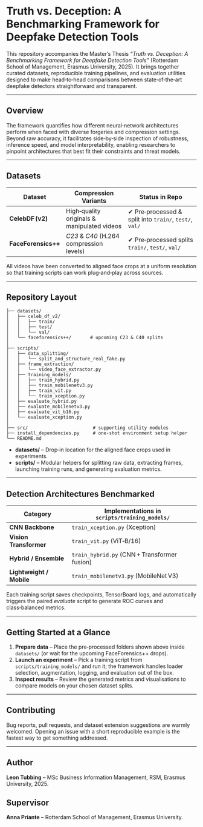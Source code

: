 # Truth vs. Deception: A Benchmarking Framework for Deepfake Detection Tools

This repository accompanies the Master’s Thesis *“Truth vs. Deception: A Benchmarking Framework for Deepfake Detection Tools”* (Rotterdam School of Management, Erasmus University, 2025). It brings together curated datasets, reproducible training pipelines, and evaluation utilities designed to make head‑to‑head comparisons between state‑of‑the‑art deepfake detectors straightforward and transparent.

---

## Overview

The framework quantifies how different neural‑network architectures perform when faced with diverse forgeries and compression settings. Beyond raw accuracy, it facilitates side‑by‑side inspection of robustness, inference speed, and model interpretability, enabling researchers to pinpoint architectures that best fit their constraints and threat models.

---

## Datasets

| Dataset             | Compression Variants                        | Status in Repo                                                                                       |
| ------------------- | ------------------------------------------- | ---------------------------------------------------------------------------------------------------- |
| **CelebDF (v2)**    | High‑quality originals & manipulated videos | ✔ Pre‑processed & split into `train/`, `test/`, `val/`                                               |
| **FaceForensics++** | *C23* & *C40* (H.264 compression levels)    | ✔ Pre‑processed splits `train/`, `test/`, `val/`

All videos have been converted to aligned face crops at a uniform resolution so that training scripts can work plug‑and‑play across sources.

---

## Repository Layout

```text
├── datasets/
│   ├── celeb_df_v2/
│   │   ├── train/
│   │   ├── test/
│   │   └── val/
│   └── faceforensics++/       # upcoming C23 & C40 splits
│
├── scripts/
│   ├── data_splitting/
│   │   └── split_and_structure_real_fake.py
│   ├── frame_extraction/
│   │   └── video_face_extractor.py
│   ├── training_models/
│   │   ├── train_hybrid.py
│   │   ├── train_mobilenetv3.py
│   │   ├── train_vit.py
│   │   └── train_xception.py
│   ├── evaluate_hybrid.py
│   ├── evaluate_mobilenetv3.py
│   ├── evaluate_vit_b16.py
│   └── evaluate_xception.py
│
├── src/                        # supporting utility modules
├── install_dependencies.py     # one‑shot environment setup helper
└── README.md
```

* **datasets/** – Drop‑in location for the aligned face crops used in experiments.
* **scripts/** – Modular helpers for splitting raw data, extracting frames, launching training runs, and generating evaluation metrics.

---

## Detection Architectures Benchmarked

| Category                 | Implementations in `scripts/training_models/` |
| ------------------------ | --------------------------------------------- |
| **CNN Backbone**         | `train_xception.py` (Xception)                |
| **Vision Transformer**   | `train_vit.py` (ViT‑B/16)                     |
| **Hybrid / Ensemble**    | `train_hybrid.py` (CNN + Transformer fusion)  |
| **Lightweight / Mobile** | `train_mobilenetv3.py` (MobileNet V3)         |

Each training script saves checkpoints, TensorBoard logs, and automatically triggers the paired *evaluate* script to generate ROC curves and class‑balanced metrics.

---

## Getting Started at a Glance

1. **Prepare data** – Place the pre‑processed folders shown above inside `datasets/` (or wait for the upcoming FaceForensics++ drops).
2. **Launch an experiment** – Pick a training script from `scripts/training_models/` and run it; the framework handles loader selection, augmentation, logging, and evaluation out of the box.
3. **Inspect results** – Review the generated metrics and visualisations to compare models on your chosen dataset splits.

---

## Contributing

Bug reports, pull requests, and dataset extension suggestions are warmly welcomed. Opening an issue with a short reproducible example is the fastest way to get something addressed.

---

## Author

**Leon Tubbing** – MSc Business Information Management, RSM, Erasmus University, 2025.

## Supervisor

**Anna Priante** – Rotterdam School of Management, Erasmus University.
